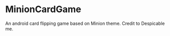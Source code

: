 MinionCardGame
==============

An android card flipping game based on Minion theme. Credit to Despicable me.
